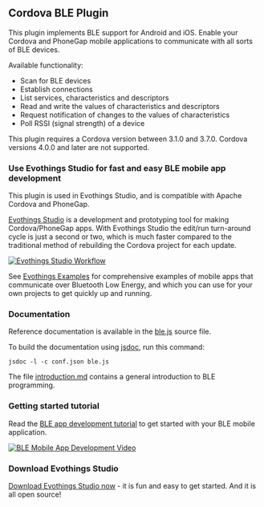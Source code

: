 ## Cordova BLE Plugin

This plugin implements BLE support for Android and iOS. Enable your Cordova and PhoneGap mobile applications to communicate with all sorts of BLE devices.

Available functionality:

* Scan for BLE devices
* Establish connections
* List services, characteristics and descriptors
* Read and write the values of characteristics and descriptors
* Request notification of changes to the values of characteristics
* Poll RSSI (signal strength) of a device

This plugin requires a Cordova version between 3.1.0 and 3.7.0. Cordova versions 4.0.0 and later are not supported.

### Use Evothings Studio for fast and easy BLE mobile app development

This plugin is used in Evothings Studio, and is compatible with Apache Cordova and PhoneGap.

[Evothings Studio](http://evothings.com) is a development and prototyping tool for making Cordova/PhoneGap apps. With Evothings Studio the edit/run turn-around cycle is just a second or two, which is much faster compared to the traditional method of rebuilding the Cordova project for each update.

[![Evothings Studio Workflow](http://evomedia.evothings.com/2013/11/illustration_ble_plugin.jpg)](http://evothings.com)

See [Evothings Examples](http://evothings.com/doc/examples/examples.html) for comprehensive examples of mobile apps that communicate over Bluetooth Low Energy, and which you can use for your own projects to get quickly up and running.

### Documentation

Reference documentation is available in the [ble.js](https://github.com/evothings/cordova-ble/blob/master/ble.js) source file.

To build the documentation using [jsdoc](https://github.com/jsdoc3/jsdoc), run this command:

    jsdoc -l -c conf.json ble.js

The file [introduction.md](introduction.md) contains a general introduction to BLE programming.

### Getting started tutorial

Read the [BLE app development tutorial](http://evothings.com/ble-app-development-explained/) to get started with your BLE mobile application.

[![BLE Mobile App Development Video](http://evomedia.evothings.com/2013/11/youtube_ble_example_start.png)](http://www.youtube.com/watch?v=A7uxNS_0QOI)

### Download Evothings Studio

[Download Evothings Studio now](http://evothings.com/download/) - it is fun and easy to get started. And it is all open source!
